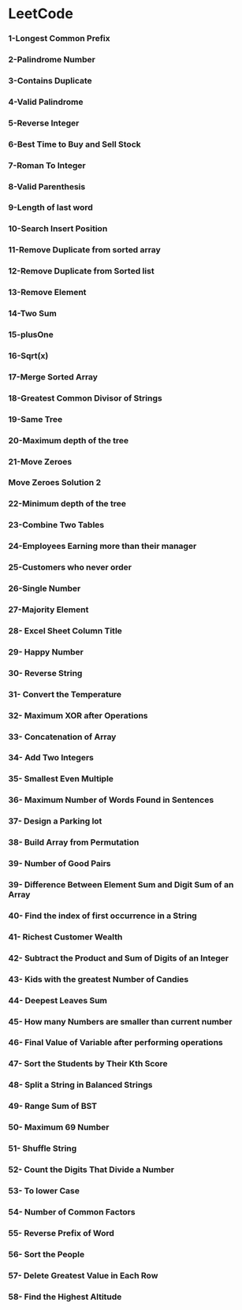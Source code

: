 # LeetCode

### 1-Longest Common Prefix

### 2-Palindrome Number

### 3-Contains Duplicate

### 4-Valid Palindrome

### 5-Reverse Integer

### 6-Best Time to Buy and Sell Stock

### 7-Roman To Integer

### 8-Valid Parenthesis

### 9-Length of last word

### 10-Search Insert Position

### 11-Remove Duplicate from sorted array

### 12-Remove Duplicate from Sorted list

### 13-Remove Element

### 14-Two Sum

### 15-plusOne

### 16-Sqrt(x)

### 17-Merge Sorted Array

### 18-Greatest Common Divisor of Strings

### 19-Same Tree

### 20-Maximum depth of the tree 

### 21-Move Zeroes 

### Move Zeroes Solution 2

### 22-Minimum depth of the tree

### 23-Combine Two Tables

### 24-Employees Earning more than their manager

### 25-Customers who never order

### 26-Single Number

### 27-Majority Element

### 28- Excel Sheet Column Title

### 29- Happy Number

### 30- Reverse String

### 31- Convert the Temperature 

### 32- Maximum XOR after Operations

### 33- Concatenation of Array 

### 34- Add Two Integers

### 35- Smallest Even Multiple

### 36- Maximum Number of Words Found in Sentences

### 37- Design a Parking lot

### 38- Build Array from Permutation

### 39- Number of Good Pairs

### 39- Difference Between Element Sum and Digit Sum of an Array

### 40- Find the index of first occurrence in a String

### 41- Richest Customer Wealth

### 42- Subtract the Product and Sum of Digits of an Integer

### 43- Kids with the greatest Number of Candies

### 44- Deepest Leaves Sum

### 45- How many Numbers are smaller than current number

### 46- Final Value of Variable after performing operations

### 47- Sort the Students by Their Kth Score

### 48- Split a String in Balanced Strings

### 49- Range Sum of BST

### 50- Maximum 69 Number

### 51- Shuffle String

### 52- Count the Digits That Divide a Number

### 53- To lower Case

### 54- Number of Common Factors

### 55- Reverse Prefix of Word

### 56- Sort the People

### 57- Delete Greatest Value in Each Row

### 58- Find the Highest Altitude